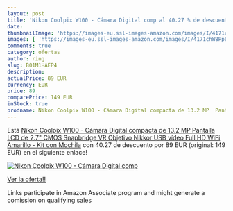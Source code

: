 ```yaml
---
layout: post
title: 'Nikon Coolpix W100 - Cámara Digital comp al 40.27 % de descuento'
date: 
thumbnailImage: 'https://images-eu.ssl-images-amazon.com/images/I/4171chW8PpL._SL200_.jpg'
images: [ 'https://images-eu.ssl-images-amazon.com/images/I/4171chW8PpL._SL200_.jpg' ]
comments: true
category: ofertas
author: ring
slug: B01M1HAEP4
description:
actualPrice: 89 EUR
currency: EUR
price: 89
comparePrice: 149 EUR
inStock: true
prodname: Nikon Coolpix W100 - Cámara Digital compacta de 13.2 MP  Pantalla LCD de 2.7"  CMOS  Snapbridge  VR  Objetivo Nikkor  USB  vídeo Full HD  WiFi  Amarillo - Kit con Mochila
---
```


Está [Nikon Coolpix W100 - Cámara Digital compacta de 13.2 MP  Pantalla LCD de 2.7"  CMOS  Snapbridge  VR  Objetivo Nikkor  USB  vídeo Full HD  WiFi  Amarillo - Kit con Mochila](https://www.amazon.es/dp/B01M1HAEP4/?tag=tolees-21) con 40.27 de descuento por 89 EUR (original: 149 EUR) en el siguiente enlace!

[![Nikon Coolpix W100 - Cámara Digital comp](https://images-eu.ssl-images-amazon.com/images/I/4171chW8PpL._SL200_.jpg)](https://www.amazon.es/dp/B01M1HAEP4/?tag=tolees-21)

[Ver la oferta!!](https://www.amazon.es/dp/B01M1HAEP4/?tag=tolees-21)

Links participate in Amazon Associate program and might generate a comission on qualifying sales


